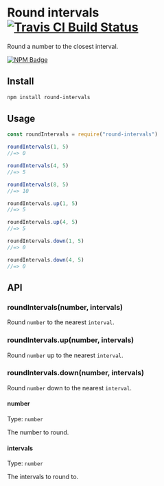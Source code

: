 # Round intervals [![Travis CI Build Status](https://img.shields.io/travis/com/Richienb/round-intervals/master.svg?style=for-the-badge)](https://travis-ci.com/Richienb/round-intervals)

Round a number to the closest interval.

[![NPM Badge](https://nodei.co/npm/round-intervals.png)](https://npmjs.com/package/round-intervals)

## Install

```sh
npm install round-intervals
```

## Usage

```js
const roundIntervals = require("round-intervals")

roundIntervals(1, 5)
//=> 0

roundIntervals(4, 5)
//=> 5

roundIntervals(8, 5)
//=> 10

roundIntervals.up(1, 5)
//=> 5

roundIntervals.up(4, 5)
//=> 5

roundIntervals.down(1, 5)
//=> 0

roundIntervals.down(4, 5)
//=> 0
```

## API

### roundIntervals(number, intervals)

Round `number` to the nearest `interval`.

### roundIntervals.up(number, intervals)

Round `number` up to the nearest `interval`.

### roundIntervals.down(number, intervals)

Round `number` down to the nearest `interval`.

#### number

Type: `number`

The number to round.

#### intervals

Type: `number`

The intervals to round to.
